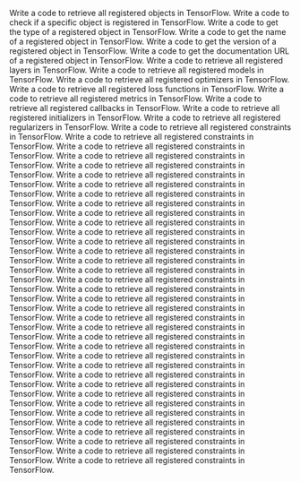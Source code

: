 Write a code to retrieve all registered objects in TensorFlow.
Write a code to check if a specific object is registered in TensorFlow.
Write a code to get the type of a registered object in TensorFlow.
Write a code to get the name of a registered object in TensorFlow.
Write a code to get the version of a registered object in TensorFlow.
Write a code to get the documentation URL of a registered object in TensorFlow.
Write a code to retrieve all registered layers in TensorFlow.
Write a code to retrieve all registered models in TensorFlow.
Write a code to retrieve all registered optimizers in TensorFlow.
Write a code to retrieve all registered loss functions in TensorFlow.
Write a code to retrieve all registered metrics in TensorFlow.
Write a code to retrieve all registered callbacks in TensorFlow.
Write a code to retrieve all registered initializers in TensorFlow.
Write a code to retrieve all registered regularizers in TensorFlow.
Write a code to retrieve all registered constraints in TensorFlow.
Write a code to retrieve all registered constraints in TensorFlow.
Write a code to retrieve all registered constraints in TensorFlow.
Write a code to retrieve all registered constraints in TensorFlow.
Write a code to retrieve all registered constraints in TensorFlow.
Write a code to retrieve all registered constraints in TensorFlow.
Write a code to retrieve all registered constraints in TensorFlow.
Write a code to retrieve all registered constraints in TensorFlow.
Write a code to retrieve all registered constraints in TensorFlow.
Write a code to retrieve all registered constraints in TensorFlow.
Write a code to retrieve all registered constraints in TensorFlow.
Write a code to retrieve all registered constraints in TensorFlow.
Write a code to retrieve all registered constraints in TensorFlow.
Write a code to retrieve all registered constraints in TensorFlow.
Write a code to retrieve all registered constraints in TensorFlow.
Write a code to retrieve all registered constraints in TensorFlow.
Write a code to retrieve all registered constraints in TensorFlow.
Write a code to retrieve all registered constraints in TensorFlow.
Write a code to retrieve all registered constraints in TensorFlow.
Write a code to retrieve all registered constraints in TensorFlow.
Write a code to retrieve all registered constraints in TensorFlow.
Write a code to retrieve all registered constraints in TensorFlow.
Write a code to retrieve all registered constraints in TensorFlow.
Write a code to retrieve all registered constraints in TensorFlow.
Write a code to retrieve all registered constraints in TensorFlow.
Write a code to retrieve all registered constraints in TensorFlow.
Write a code to retrieve all registered constraints in TensorFlow.
Write a code to retrieve all registered constraints in TensorFlow.
Write a code to retrieve all registered constraints in TensorFlow.
Write a code to retrieve all registered constraints in TensorFlow.
Write a code to retrieve all registered constraints in TensorFlow.
Write a code to retrieve all registered constraints in TensorFlow.
Write a code to retrieve all registered constraints in TensorFlow.
Write a code to retrieve all registered constraints in TensorFlow.
Write a code to retrieve all registered constraints in TensorFlow.
Write a code to retrieve all registered constraints in TensorFlow.